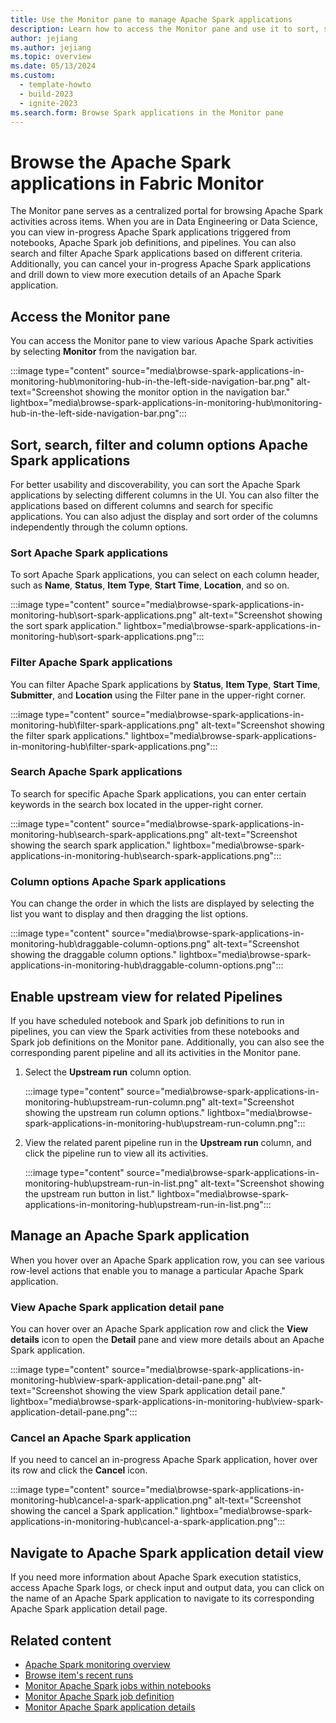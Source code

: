 ```yaml
---
title: Use the Monitor pane to manage Apache Spark applications
description: Learn how to access the Monitor pane and use it to sort, search, filter, manage, and cancel Apache Spark applications.
author: jejiang
ms.author: jejiang
ms.topic: overview
ms.date: 05/13/2024
ms.custom:
  - template-howto
  - build-2023
  - ignite-2023
ms.search.form: Browse Spark applications in the Monitor pane
---
```


# Browse the Apache Spark applications in Fabric Monitor

The Monitor pane serves as a centralized portal for browsing Apache Spark activities across items. When you are in Data Engineering or Data Science, you can view in-progress Apache Spark applications triggered from notebooks, Apache Spark job definitions, and pipelines. You can also search and filter Apache Spark applications based on different criteria. Additionally, you can cancel your in-progress Apache Spark applications and drill down to view more execution details of an Apache Spark application.

## Access the Monitor pane

You can access the Monitor pane to view various Apache Spark activities by selecting **Monitor** from the navigation bar.

:::image type="content" source="media\browse-spark-applications-in-monitoring-hub\monitoring-hub-in-the-left-side-navigation-bar.png" alt-text="Screenshot showing the monitor option in the navigation bar." lightbox="media\browse-spark-applications-in-monitoring-hub\monitoring-hub-in-the-left-side-navigation-bar.png":::

## Sort, search, filter and column options Apache Spark applications

For better usability and discoverability, you can sort the Apache Spark applications by selecting different columns in the UI. You can also filter the applications based on different columns and search for specific applications. You can also adjust the display and sort order of the columns independently through the column options.

### Sort Apache Spark applications

To sort Apache Spark applications, you can select on each column header, such as **Name**, **Status**, **Item Type**, **Start Time**, **Location**, and so on.

:::image type="content" source="media\browse-spark-applications-in-monitoring-hub\sort-spark-applications.png" alt-text="Screenshot showing the sort spark application." lightbox="media\browse-spark-applications-in-monitoring-hub\sort-spark-applications.png":::

### Filter Apache Spark applications

You can filter Apache Spark applications by **Status**, **Item Type**, **Start Time**, **Submitter**, and **Location** using the Filter pane in the upper-right corner.

:::image type="content" source="media\browse-spark-applications-in-monitoring-hub\filter-spark-applications.png" alt-text="Screenshot showing the filter spark applications." lightbox="media\browse-spark-applications-in-monitoring-hub\filter-spark-applications.png":::

### Search Apache Spark applications

To search for specific Apache Spark applications, you can enter certain keywords in the search box located in the upper-right corner.

:::image type="content" source="media\browse-spark-applications-in-monitoring-hub\search-spark-applications.png" alt-text="Screenshot showing the search spark application." lightbox="media\browse-spark-applications-in-monitoring-hub\search-spark-applications.png":::

### Column options Apache Spark applications

You can change the order in which the lists are displayed by selecting the list you want to display and then dragging the list options.

:::image type="content" source="media\browse-spark-applications-in-monitoring-hub\draggable-column-options.png" alt-text="Screenshot showing the draggable column options." lightbox="media\browse-spark-applications-in-monitoring-hub\draggable-column-options.png":::

## Enable upstream view for related Pipelines

 If you have scheduled notebook and Spark job definitions to run in pipelines, you can view the Spark activities from these notebooks and Spark job definitions on the Monitor pane. Additionally, you can also see the corresponding parent pipeline and all its activities in the Monitor pane.

 1. Select the **Upstream run** column option.

    :::image type="content" source="media\browse-spark-applications-in-monitoring-hub\upstream-run-column.png" alt-text="Screenshot showing the upstream run column options." lightbox="media\browse-spark-applications-in-monitoring-hub\upstream-run-column.png":::

 2. View the related parent pipeline run in the **Upstream run** column, and click the pipeline run to view all its activities.
  
    :::image type="content" source="media\browse-spark-applications-in-monitoring-hub\upstream-run-in-list.png" alt-text="Screenshot showing the upstream run button in list." lightbox="media\browse-spark-applications-in-monitoring-hub\upstream-run-in-list.png":::

## Manage an Apache Spark application

When you hover over an Apache Spark application row, you can see various row-level actions that enable you to manage a particular Apache Spark application.

### View Apache Spark application detail pane

You can hover over an Apache Spark application row and click the **View details** icon to open the **Detail** pane and view more details about an Apache Spark application.

:::image type="content" source="media\browse-spark-applications-in-monitoring-hub\view-spark-application-detail-pane.png" alt-text="Screenshot showing the view Spark application detail pane." lightbox="media\browse-spark-applications-in-monitoring-hub\view-spark-application-detail-pane.png":::

### Cancel an Apache Spark application

If you need to cancel an in-progress Apache Spark application, hover over its row and click the **Cancel** icon.

:::image type="content" source="media\browse-spark-applications-in-monitoring-hub\cancel-a-spark-application.png" alt-text="Screenshot showing the cancel a Spark application." lightbox="media\browse-spark-applications-in-monitoring-hub\cancel-a-spark-application.png":::

## Navigate to Apache Spark application detail view

If you need more information about Apache Spark execution statistics, access Apache Spark logs, or check input and output data, you can click on the name of an Apache Spark application to navigate to its corresponding Apache Spark application detail page.

## Related content

- [Apache Spark monitoring overview](spark-monitoring-overview.md)
- [Browse item's recent runs](spark-item-recent-runs.md)
- [Monitor Apache Spark jobs within notebooks](spark-monitor-debug.md)
- [Monitor Apache Spark job definition](monitor-spark-job-definitions.md)
- [Monitor Apache Spark application details](spark-detail-monitoring.md)

